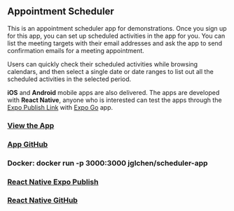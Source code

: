 ## Appointment Scheduler

This is an appointment scheduler app for demonstrations. Once you sign up for this app, you can set up scheduled activities in the app for you. You can list the meeting targets with their email addresses and ask the app to send confirmation emails for a meeting appointment.

Users can quickly check their scheduled activities while browsing calendars, and then select a single date or date ranges to list out all the scheduled activities in the selected period.

**iOS** and **Android** mobile apps are also delivered. The apps are developed with **React Native**, anyone who is interested can test the apps through the [Expo Publish Link](https://expo.dev/@jglchen/scheduler-app) with [Expo Go](https://expo.dev/client) app. 

### [View the App](https://scheduler-app-ten.vercel.app)
### [App GitHub](https://github.com/jglchen/scheduler-app)
### Docker: docker run -p 3000:3000 jglchen/scheduler-app
### [React Native Expo Publish](https://expo.dev/@jglchen/scheduler-app)
### [React Native GitHub](https://github.com/jglchen/react-native-scheduler-app)
